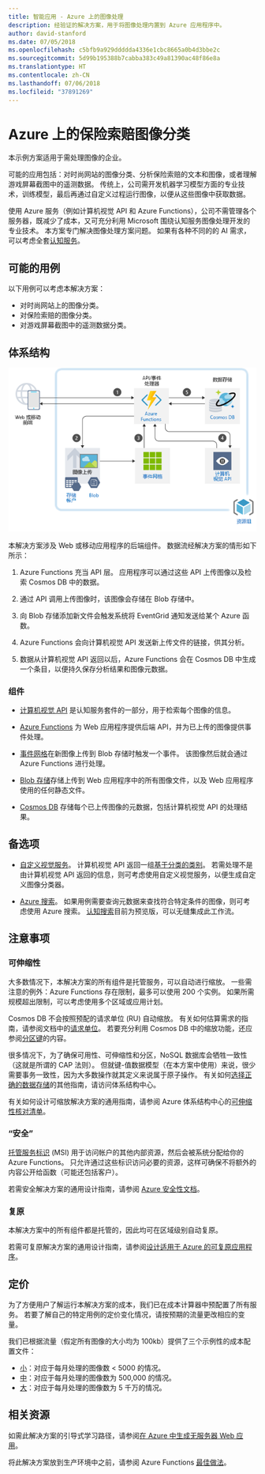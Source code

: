 ```yaml
---
title: 智能应用 - Azure 上的图像处理
description: 经验证的解决方案，用于将图像处理内置到 Azure 应用程序中。
author: david-stanford
ms.date: 07/05/2018
ms.openlocfilehash: c5bfb9a929ddddda4336e1cbc8665a0b4d3bbe2c
ms.sourcegitcommit: 5d99b195388b7cabba383c49a81390ac48f86e8a
ms.translationtype: HT
ms.contentlocale: zh-CN
ms.lasthandoff: 07/06/2018
ms.locfileid: "37891269"
---
```

# <a name="insurance-claim-image-classification-on-azure"></a>Azure 上的保险索赔图像分类

本示例方案适用于需处理图像的企业。

可能的应用包括：对时尚网站的图像分类、分析保险索赔的文本和图像，或者理解游戏屏幕截图中的遥测数据。 传统上，公司需开发机器学习模型方面的专业技术，训练模型，最后再通过自定义过程运行图像，以便从这些图像中获取数据。

使用 Azure 服务（例如计算机视觉 API 和 Azure Functions），公司不需管理各个服务器，既减少了成本，又可充分利用 Microsoft 围绕认知服务图像处理开发的专业技术。 本方案专门解决图像处理方案问题。 如果有各种不同的的 AI 需求，可以考虑全套[认知服务][cognitive-docs]。

## <a name="potential-use-cases"></a>可能的用例

以下用例可以考虑本解决方案：

* 对时尚网站上的图像分类。
* 对保险索赔的图像分类。
* 对游戏屏幕截图中的遥测数据分类。

## <a name="architecture"></a>体系结构

![智能应用体系结构 - 计算机视觉][architecture-computer-vision]

本解决方案涉及 Web 或移动应用程序的后端组件。 数据流经解决方案的情形如下所示：

1. Azure Functions 充当 API 层。 应用程序可以通过这些 API 上传图像以及检索 Cosmos DB 中的数据。

2. 通过 API 调用上传图像时，该图像会存储在 Blob 存储中。

3. 向 Blob 存储添加新文件会触发系统将 EventGrid 通知发送给某个 Azure 函数。

4. Azure Functions 会向计算机视觉 API 发送新上传文件的链接，供其分析。

5. 数据从计算机视觉 API 返回以后，Azure Functions 会在 Cosmos DB 中生成一个条目，以便持久保存分析结果和图像元数据。

### <a name="components"></a>组件

* [计算机视觉 API][computer-vision-docs] 是认知服务套件的一部分，用于检索每个图像的信息。

* [Azure Functions][functions-docs] 为 Web 应用程序提供后端 API，并为已上传的图像提供事件处理。

* [事件网格][eventgrid-docs]在新图像上传到 Blob 存储时触发一个事件。 该图像然后就会通过 Azure Functions 进行处理。

* [Blob 存储][storage-docs]存储上传到 Web 应用程序中的所有图像文件，以及 Web 应用程序使用的任何静态文件。

* [Cosmos DB][cosmos-docs] 存储每个已上传图像的元数据，包括计算机视觉 API 的处理结果。

## <a name="alternatives"></a>备选项

* [自定义视觉服务][custom-vision-docs]。 计算机视觉 API 返回一组[基于分类的类别][cv-categories]。 若需处理不是由计算机视觉 API 返回的信息，则可考虑使用自定义视觉服务，以便生成自定义图像分类器。

* [Azure 搜索][azure-search-docs]。 如果用例需要查询元数据来查找符合特定条件的图像，则可考虑使用 Azure 搜索。 [认知搜索][cognitive-search]目前为预览版，可以无缝集成此工作流。

## <a name="considerations"></a>注意事项

### <a name="scalability"></a>可伸缩性

大多数情况下，本解决方案的所有组件是托管服务，可以自动进行缩放。 一些需注意的例外：Azure Functions 存在限制，最多可以使用 200 个实例。 如果所需规模超出限制，可以考虑使用多个区域或应用计划。

Cosmos DB 不会按照预配的请求单位 (RU) 自动缩放。  有关如何估算需求的指南，请参阅文档中的[请求单位][request-units]。 若要充分利用 Cosmos DB 中的缩放功能，还应参阅[分区键][partition-key]的内容。

很多情况下，为了确保可用性、可伸缩性和分区，NoSQL 数据库会牺牲一致性（这就是所谓的 CAP 法则）。  但就键-值数据模型（在本方案中使用）来说，很少需要事务一致性，因为大多数操作就其定义来说属于原子操作。 有关如何[选择正确的数据存储](../../guide/technology-choices/data-store-overview.md)的其他指南，请访问体系结构中心。

有关如何设计可缩放解决方案的通用指南，请参阅 Azure 体系结构中心的[可伸缩性核对清单][scalability]。

### <a name="security"></a>“安全”

[托管服务标识][msi] (MSI) 用于访问帐户的其他内部资源，然后会被系统分配给你的 Azure Functions。 只允许通过这些标识访问必要的资源，这样可确保不将额外的内容公开给函数（可能还包括客户）。  

若需安全解决方案的通用设计指南，请参阅 [Azure 安全性文档][security]。

### <a name="resiliency"></a>复原

本解决方案中的所有组件都是托管的，因此均可在区域级别自动复原。 

若需可复原解决方案的通用设计指南，请参阅[设计适用于 Azure 的可复原应用程序][resiliency]。

## <a name="pricing"></a>定价

为了方便用户了解运行本解决方案的成本，我们已在成本计算器中预配置了所有服务。 若要了解自己的特定用例的定价变化情况，请按预期的流量更改相应的变量。

我们已根据流量（假定所有图像的大小均为 100kb）提供了三个示例性的成本配置文件：

* [小][pricing]：对应于每月处理的图像数 &lt; 5000 的情况。
* [中][medium-pricing]：对应于每月处理的图像数为 500,000 的情况。
* [大][large-pricing]：对应于每月处理的图像数为 5 千万的情况。

## <a name="related-resources"></a>相关资源

如需此解决方案的引导式学习路径，请参阅[在 Azure 中生成无服务器 Web 应用][serverless]。  

将此解决方案放到生产环境中之前，请参阅 Azure Functions [最佳做法][functions-best-practices]。

<!-- links -->
[pricing]: https://azure.com/e/f9b59d238b43423683db73f4a31dc380
[medium-pricing]: https://azure.com/e/7c7fc474db344b87aae93bc29ae27108
[large-pricing]: https://azure.com/e/cbadbca30f8640d6a061f8457a74ba7d
[functions-docs]: /azure/azure-functions/
[computer-vision-docs]: /azure/cognitive-services/computer-vision/home
[storage-docs]: /azure/storage/
[azure-search-docs]: /azure/search/
[cognitive-search]: /azure/search/cognitive-search-concept-intro
[architecture-computer-vision]: ./media/architecture-computer-vision.png
[serverless]: /azure/functions/tutorial-static-website-serverless-api-with-database
[cosmos-docs]: /azure/cosmos-db/
[eventgrid-docs]: /azure/event-grid/
[cognitive-docs]: /azure/#pivot=products&panel=ai
[custom-vision-docs]: /azure/cognitive-services/Custom-Vision-Service/home
[cv-categories]: /azure/cognitive-services/computer-vision/home#the-86-category-concept
[resiliency]: /azure/architecture/resiliency/
[security]: /azure/security/
[scalability]: /azure/architecture/checklist/scalability
[functions-best-practices]: /azure/azure-functions/functions-best-practices
[msi]: /azure/app-service/app-service-managed-service-identity
[request-units]: /azure/cosmos-db/request-units
[partition-key]: /azure/cosmos-db/partition-data